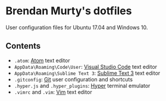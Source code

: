 # Brendan Murty's dotfiles

User configuration files for Ubuntu 17.04 and Windows 10.

## Contents

- `.atom`: [Atom](https://atom.io/) text editor
- `AppData\Roaming\Code\User`: [Visual Studio Code](https://code.visualstudio.com/) text editor
- `AppData\Roaming\Sublime Text 3`: [Sublime Text 3](https://www.sublimetext.com/3) text editor
- `.gitconfig`: [Git](https://git-scm.com/) user configuration and shortcuts
- `.hyper.js` and `.hyper_plugins`: [Hyper](https://hyper.is/) terminal emulator
- `.vimrc` and `.vim`: [Vim](http://www.vim.org/) text editor
